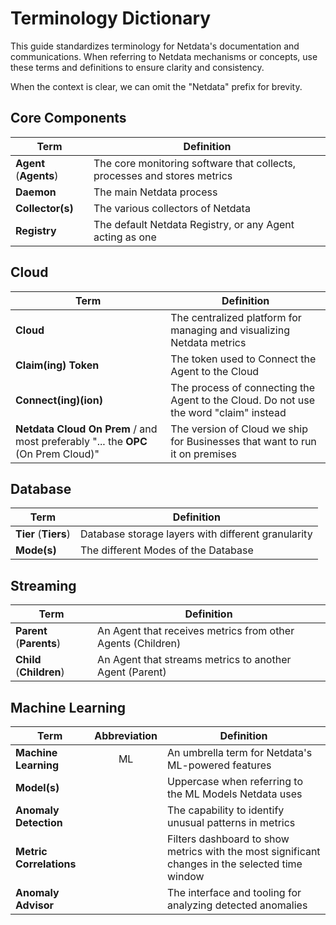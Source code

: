 # Terminology Dictionary

This guide standardizes terminology for Netdata's documentation and communications. When referring to Netdata mechanisms or concepts, use these terms and definitions to ensure clarity and consistency.

When the context is clear, we can omit the "Netdata" prefix for brevity.

## Core Components

| Term                   | Definition                                                               |
|------------------------|--------------------------------------------------------------------------|
| **Agent** (**Agents**) | The core monitoring software that collects, processes and stores metrics |
| **Daemon**             | The main Netdata process                                                 |
| **Collector(s)**       | The various collectors of Netdata                                        |
| **Registry**           | The default Netdata Registry, or any Agent acting as one                 |

## Cloud

| Term                                                                        | Definition                                                                            |
|-----------------------------------------------------------------------------|---------------------------------------------------------------------------------------|
| **Cloud**                                                                   | The centralized platform for managing and visualizing Netdata metrics                 |
| **Claim(ing) Token**                                                        | The token used to Connect the Agent to the Cloud                                      |
| **Connect(ing)(ion)**                                                       | The process of connecting the Agent to the Cloud. Do not use the word "claim" instead |
| **Netdata Cloud On Prem** / and most preferably "... the **OPC** (On Prem Cloud)" | The version of Cloud we ship for Businesses that want to run it on premises           |

## Database

| Term                 | Definition                                         |
|----------------------|----------------------------------------------------|
| **Tier** (**Tiers**) | Database storage layers with different granularity |
| **Mode(s)**          | The different Modes of the Database                |

## Streaming

| Term                     | Definition                                                  |
|--------------------------|-------------------------------------------------------------|
| **Parent** (**Parents**) | An Agent that receives metrics from other Agents (Children) |
| **Child** (**Children**) | An Agent that streams metrics to another Agent (Parent)     |

## Machine Learning

| Term                    | Abbreviation | Definition                                                                                      |
|-------------------------|:------------:|-------------------------------------------------------------------------------------------------|
| **Machine Learning**    |      ML      | An umbrella term for Netdata's ML-powered features                                              |
| **Model(s)**            |              | Uppercase when referring to the ML Models Netdata uses                                          |
| **Anomaly Detection**   |              | The capability to identify unusual patterns in metrics                                          |
| **Metric Correlations** |              | Filters dashboard to show metrics with the most significant changes in the selected time window |
| **Anomaly Advisor**     |              | The interface and tooling for analyzing detected anomalies                                      |